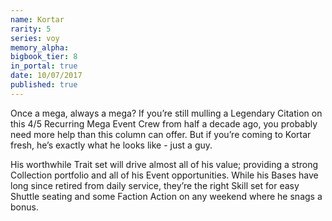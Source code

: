 ```yaml
---
name: Kortar
rarity: 5
series: voy
memory_alpha:
bigbook_tier: 8
in_portal: true
date: 10/07/2017
published: true
---
```


Once a mega, always a mega? If you’re still mulling a Legendary Citation on this 4/5 Recurring Mega Event Crew from half a decade ago, you probably need more help than this column can offer. But if you’re coming to Kortar fresh, he’s exactly what he looks like - just a guy.

His worthwhile Trait set will drive almost all of his value; providing a strong Collection portfolio and all of his Event opportunities. While his Bases have long since retired from daily service, they’re the right Skill set for easy Shuttle seating and some Faction Action on any weekend where he snags a bonus.
